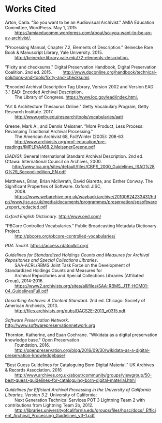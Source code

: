 # Works Cited

Arton, Carla. "So you want to be an Audiovisual Archivist." AMIA Education Committee, WordPress. May 1, 2015.  
&nbsp;&nbsp;&nbsp;&nbsp;&nbsp;&nbsp;&nbsp;&nbsp;<https://amiaeducomm.wordpress.com/about/so-you-want-to-be-an-av-archivist/.>

"Processing Manual, Chapter 7.2, Elements of Description." Beinecke Rare Book & Manuscript Library, Yale University. 2015. &nbsp;&nbsp;&nbsp;&nbsp;&nbsp;&nbsp;&nbsp;&nbsp;<http://beinecke.library.yale.edu/72-elements-description.>

"Fixity and checksums." Digital Preservation Handbook, Digital Preservation Coalition. 2nd ed. 2015. 
&nbsp;&nbsp;&nbsp;&nbsp;&nbsp;&nbsp;&nbsp;&nbsp;<http://www.dpconline.org/handbook/technical-solutions-and-tools/fixity-and-checksums>

"Encoded Archival Description Tag Library, Version 2002 and Version EAD 3." EAD: Encoded Archival Description,  
&nbsp;&nbsp;&nbsp;&nbsp;&nbsp;&nbsp;&nbsp;&nbsp;The Library of Congress. <https://www.loc.gov/ead/index.html.>

"Art & Architecture Thesaurus Online." Getty Vocabulary Program, Getty Research Institute. 2017. 
&nbsp;&nbsp;&nbsp;&nbsp;&nbsp;&nbsp;&nbsp;&nbsp;<http://www.getty.edu/research/tools/vocabularies/aat/>

Greene, Mark A., and Dennis Meissner. "More Product, Less Process: Revamping Traditional Archival Processing."  
&nbsp;&nbsp;&nbsp;&nbsp;&nbsp;&nbsp;&nbsp;&nbsp;The American Archivist 68, Fall/Winter (2005): 208-63.  
&nbsp;&nbsp;&nbsp;&nbsp;&nbsp;&nbsp;&nbsp;&nbsp;<http://www.archivists.org/prof-education/pre-readings/IMPLP/AA68.2.MeissnerGreene.pdf>

*ISAD(G)*: General International Standard Archival Description. 2nd ed. Ottawa: International Council on Archives, 2000. &nbsp;&nbsp;&nbsp;&nbsp;&nbsp;&nbsp;http://www.ica.org/sites/default/files/CBPS_2000_Guidelines_ISAD%28G%29_Second-edition_EN.pdf 

Matthews, Brian, Brian McIlwrath, David Giaretta, and Esther Conway. The Significant Properties of Software. Oxford: JISC,  
&nbsp;&nbsp;&nbsp;&nbsp;&nbsp;&nbsp;&nbsp;&nbsp;2008.   
&nbsp;&nbsp;&nbsp;&nbsp;&nbsp;&nbsp;&nbsp;&nbsp;<https://www.webarchive.org.uk/wayback/archive/20100624233431/http://www.jisc.ac.uk/media/documents/programmes/preservation/spsoftware_report_redacted.pdf>

*Oxford English Dictionary*. <http://www.oed.com/>

“PBCore Controlled Vocabularies.” Public Broadcasting Metadata Dictionary Project.  
&nbsp;&nbsp;&nbsp;&nbsp;&nbsp;&nbsp;&nbsp;&nbsp;<http://pbcore.org/pbcore-controlled-vocabularies/>

*RDA Toolkit*. <https://access.rdatoolkit.org/>

*Guidelines for Standardized Holdings Counts and Measures for Archival Repositories and Special Collections Libraries*.  
&nbsp;&nbsp;&nbsp;&nbsp;&nbsp;&nbsp;&nbsp;&nbsp;SAA-ACRL/RBMS Joint Task Force on the Development of Standardized Holdings Counts and Measures for  
&nbsp;&nbsp;&nbsp;&nbsp;&nbsp;&nbsp;&nbsp;&nbsp;Archival Repositories and Special Collections Libraries (Affiliated Group), 2014-2016.  
&nbsp;&nbsp;&nbsp;&nbsp;&nbsp;&nbsp;&nbsp;&nbsp;<https://www2.archivists.org/sites/all/files/SAA-RBMS_JTF-HCM01-04_GuidelinesFull.pdf>

*Describing Archives: A Content Standard*. 2nd ed. Chicago: Society of American Archivists, 2013.  
&nbsp;&nbsp;&nbsp;&nbsp;&nbsp;&nbsp;&nbsp;&nbsp;<http://files.archivists.org/pubs/DACS2E-2013_v0315.pdf>

*Software Preservation Network*. <http://www.softwarepreservationnetwork.org>

Thornton, Katherine, and Euan Cochrane. "Wikidata as a digital preservation knowledge base." Open Preservation  
&nbsp;&nbsp;&nbsp;&nbsp;&nbsp;&nbsp;&nbsp;&nbsp;Foundation. 2016.  
&nbsp;&nbsp;&nbsp;&nbsp;&nbsp;&nbsp;&nbsp;&nbsp;<http://openpreservation.org/blog/2016/09/30/wikidata-as-a-digital-preservation-knowledgebase/>

"Best Guess Guidelines for Cataloguing Born Digital Material." UK Archives & Records Association. 2016  
&nbsp;&nbsp;&nbsp;&nbsp;&nbsp;&nbsp;&nbsp;&nbsp;<http://www.archives.org.uk/about/community/groups/viewgroup/50-best-guess-guidelines-for-cataloguing-born-digital-material.html> 

*Guidelines for Efficient Archival Processing in the University of California Libraries, Version 3.2*. University of California:  
&nbsp;&nbsp;&nbsp;&nbsp;&nbsp;&nbsp;&nbsp;&nbsp;Next Generation Technical Services POT 3 Lightning Team 2 with contributions from Lightning Team 2b, 2012.  
&nbsp;&nbsp;&nbsp;&nbsp;&nbsp;&nbsp;&nbsp;&nbsp;<http://libraries.universityofcalifornia.edu/groups/files/hosc/docs/_Efficient_Archival_Processing_Guidelines_v3-1.pdf>
